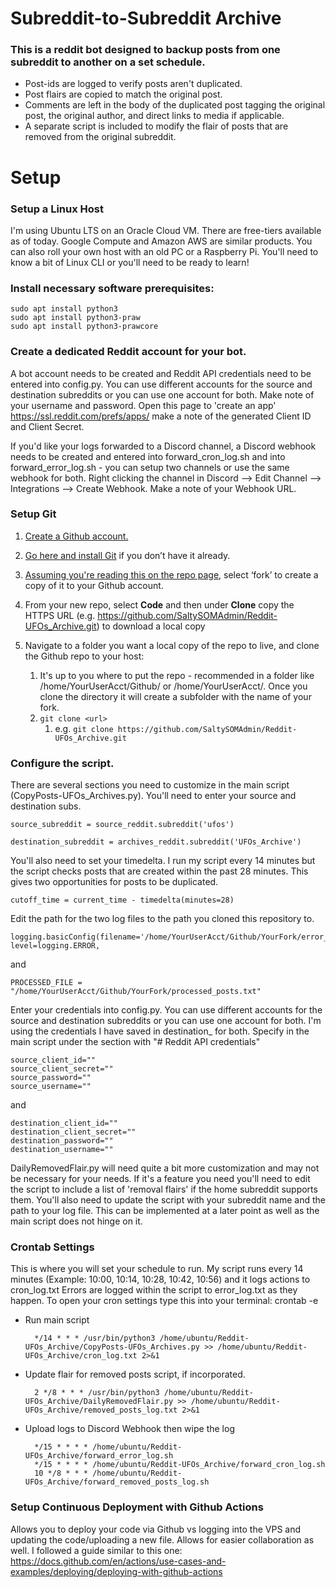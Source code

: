 # Subreddit-to-Subreddit Archive
 
### This is a reddit bot designed to backup posts from one subreddit to another on a set schedule. 
- Post-ids are logged to verify posts aren't duplicated.
- Post flairs are copied to match the original post.
- Comments are left in the body of the duplicated post tagging the original post, the original author, and direct links to media if applicable. 
- A separate script is included to modify the flair of posts that are removed from the original subreddit. 

# Setup

### Setup a Linux Host
I'm using Ubuntu LTS on an Oracle Cloud VM. There are free-tiers available as of today. Google Compute and Amazon AWS are similar products. You can also roll your own host with an old PC or a Raspberry Pi. You'll need to know a bit of Linux CLI or you'll need to be ready to learn!  

### Install necessary software prerequisites: 
	sudo apt install python3
	sudo apt install python3-praw
	sudo apt install python3-prawcore

### Create a dedicated Reddit account for your bot.
A bot account needs to be created and Reddit API credentials need to be entered into config.py. You can use different accounts for the source and destination subreddits or you can use one account for both. Make note of your username and password. Open this page to 'create an app' https://ssl.reddit.com/prefs/apps/ make a note of the generated Client ID and Client Secret.

If you'd like your logs forwarded to a Discord channel, a Discord webhook needs to be created and entered into forward_cron_log.sh and into forward_error_log.sh - you can setup two channels or use the same webhook for both. Right clicking the channel in Discord --> Edit Channel --> Integrations --> Create Webhook. Make a note of your Webhook URL.

### Setup Git
1. [Create a Github account.](https://github.com/join)

2. [Go here and install Git](https://git-scm.com/book/en/v2/Getting-Started-Installing-Git) if you don’t have it already.

3. [Assuming you're reading this on the repo page](https://github.com/SaltySOMAdmin/Reddit-UFOs_Archive), select ‘fork’ to create a copy of it to your Github account. 

4. From your new repo, select **Code** and then under **Clone** copy the HTTPS URL (e.g. https://github.com/SaltySOMAdmin/Reddit-UFOs_Archive.git) to download a local copy

5. Navigate to a folder you want a local copy of the repo to live, and clone the Github repo to your host:
   1. It's up to you where to put the repo - recommended in a folder like /home/YourUserAcct/Github/ or /home/YourUserAcct/. Once you clone the directory it will create a subfolder with the name of your fork.
   2. `git clone <url>`
      1. e.g. `git clone https://github.com/SaltySOMAdmin/Reddit-UFOs_Archive.git`

### Configure the script.
There are several sections you need to customize in the main script (CopyPosts-UFOs_Archives.py). You'll need to enter your source and destination subs.

	source_subreddit = source_reddit.subreddit('ufos')

	destination_subreddit = archives_reddit.subreddit('UFOs_Archive')
	
You'll also need to set your timedelta. I run my script every 14 minutes but the script checks posts that are created within the past 28 minutes. This gives two opportunities for posts to be duplicated. 

	cutoff_time = current_time - timedelta(minutes=28)
	
Edit the path for the two log files to the path you cloned this repository to. 
	
	logging.basicConfig(filename='/home/YourUserAcct/Github/YourFork/error_log.txt', level=logging.ERROR, 

and

	PROCESSED_FILE = "/home/YourUserAcct/Github/YourFork/processed_posts.txt"
	
Enter your credentials into config.py. You can use different accounts for the source and destination subreddits or you can use one account for both. I'm using the credentials I have saved in destination_ for both. Specify in the main script under the section with "# Reddit API credentials"
	
	source_client_id=""
	source_client_secret=""
	source_password=""
	source_username=""
	
and

	destination_client_id=""
	destination_client_secret=""
	destination_password=""
	destination_username=""

DailyRemovedFlair.py will need quite a bit more customization and may not be necessary for your needs. If it's a feature you need you'll need to edit the script to include a list of 'removal flairs' if the home subreddit supports them. You'll also need to update the script with your subreddit name and the path to your log file. This can be implemented at a later point as well as the main script does not hinge on it. 

### Crontab Settings
This is where you will set your schedule to run. My script runs every 14 minutes (Example: 10:00, 10:14, 10:28, 10:42, 10:56) and it logs actions to cron_log.txt Errors are logged within the script to error_log.txt as they happen. To open your cron settings type this into your terminal: crontab -e

- Run main script

		*/14 * * * /usr/bin/python3 /home/ubuntu/Reddit-UFOs_Archive/CopyPosts-UFOs_Archives.py >> /home/ubuntu/Reddit-UFOs_Archive/cron_log.txt 2>&1

- Update flair for removed posts script, if incorporated.

		2 */8 * * * /usr/bin/python3 /home/ubuntu/Reddit-UFOs_Archive/DailyRemovedFlair.py >> /home/ubuntu/Reddit-UFOs_Archive/removed_posts_log.txt 2>&1


- Upload logs to Discord Webhook then wipe the log

		*/15 * * * * /home/ubuntu/Reddit-UFOs_Archive/forward_error_log.sh
		*/15 * * * * /home/ubuntu/Reddit-UFOs_Archive/forward_cron_log.sh
		10 */8 * * * /home/ubuntu/Reddit-UFOs_Archive/forward_removed_posts_log.sh

### Setup Continuous Deployment with Github Actions

Allows you to deploy your code via Github vs logging into the VPS and updating the code/uploading a new file. Allows for easier collaboration as well. I followed a guide similar to this one:
https://docs.github.com/en/actions/use-cases-and-examples/deploying/deploying-with-github-actions
